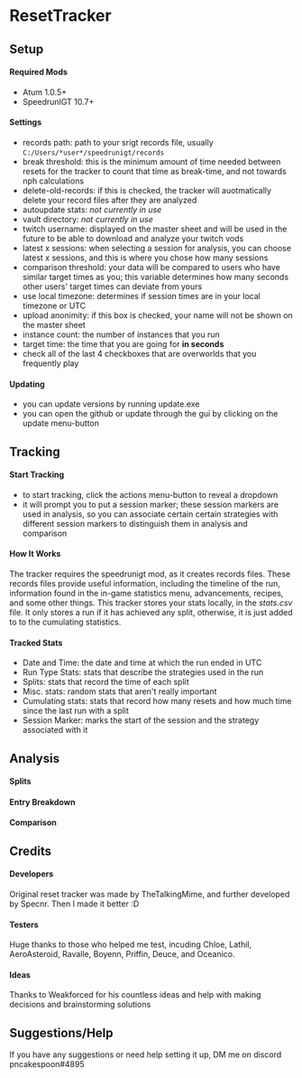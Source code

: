 # **ResetTracker**

## **Setup**

#### Required Mods

 - Atum 1.0.5+
 - SpeedrunIGT 10.7+

#### Settings

 - records path: path to your srigt records file, usually `C:/Users/*user*/speedrunigt/records`
 - break threshold: this is the minimum amount of time needed between resets for the tracker to count that time as break-time, and not towards nph calculations
 - delete-old-records: if this is checked, the tracker will auotmatically delete your record files after they are analyzed
 - autoupdate stats: *not currently in use*
 - vault directory: *not currently in use*
 - twitch username: displayed on the master sheet and will be used in the future to be able to download and analyze your twitch vods
 - latest x sessions: when selecting a session for analysis, you can choose latest x sessions, and this is where you chose how many sessions
 - comparison threshold: your data will be compared to users who have similar target times as you; this variable determines how many seconds other users' target times can deviate from yours
 - use local timezone: determines if session times are in your local timezone or UTC
 - upload anonimity: if this box is checked, your name will not be shown on the master sheet
 - instance count: the number of instances that you run
 - target time: the time that you are going for **in seconds**
 - check all of the last 4 checkboxes that are overworlds that you frequently play

#### Updating

 - you can update versions by running update.exe
 - you can open the github or update through the gui by clicking on the update menu-button

## **Tracking**

#### Start Tracking

 - to start tracking, click the actions menu-button to reveal a dropdown
 - it will prompt you to put a session marker; these session markers are used in analysis, so you can associate certain certain strategies with different session markers to distinguish them in analysis and comparison

#### How It Works

The tracker requires the speedrunigt mod, as it creates records files. These records files provide useful information, including the timeline of the run, information found in the in-game statistics menu, advancements, recipes, and some other things. This tracker stores your stats locally, in the *stats.csv* file. It only stores a run if it has achieved any split, otherwise, it is just added to to the cumulating statistics.

#### Tracked Stats

 - Date and Time: the date and time at which the run ended in UTC
 - Run Type Stats: stats that describe the strategies used in the run
 - Splits: stats that record the time of each split
 - Misc. stats: random stats that aren't really important
 - Cumulating stats: stats that record how many resets and how much time since the last run with a split
 - Session Marker: marks the start of the session and the strategy associated with it

## **Analysis**

#### Splits

#### Entry Breakdown

#### Comparison

## **Credits**

#### Developers

Original reset tracker was made by TheTalkingMime, and further developed by Specnr. Then I made it better :D

#### Testers

Huge thanks to those who helped me test, incuding Chloe, Lathil, AeroAsteroid, Ravalle, Boyenn, Priffin, Deuce, and Oceanico.

#### Ideas

Thanks to Weakforced for his countless ideas and help with making decisions and brainstorming solutions

## **Suggestions/Help**

If you have any suggestions or need help setting it up, DM me on discord pncakespoon#4895
